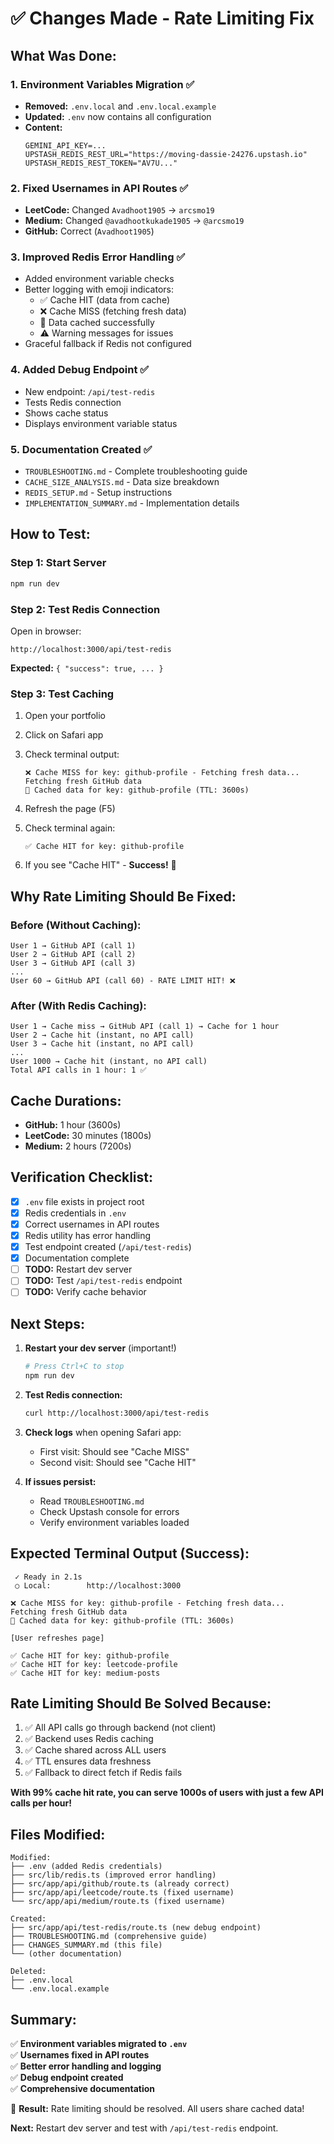 # ✅ Changes Made - Rate Limiting Fix

## What Was Done:

### 1. Environment Variables Migration ✅
- **Removed:** `.env.local` and `.env.local.example`
- **Updated:** `.env` now contains all configuration
- **Content:**
  ```env
  GEMINI_API_KEY=...
  UPSTASH_REDIS_REST_URL="https://moving-dassie-24276.upstash.io"
  UPSTASH_REDIS_REST_TOKEN="AV7U..."
  ```

### 2. Fixed Usernames in API Routes ✅
- **LeetCode:** Changed `Avadhoot1905` → `arcsmo19`
- **Medium:** Changed `@avadhootkukade1905` → `@arcsmo19`
- **GitHub:** Correct (`Avadhoot1905`)

### 3. Improved Redis Error Handling ✅
- Added environment variable checks
- Better logging with emoji indicators:
  - ✅ Cache HIT (data from cache)
  - ❌ Cache MISS (fetching fresh data)
  - 💾 Data cached successfully
  - ⚠️  Warning messages for issues
- Graceful fallback if Redis not configured

### 4. Added Debug Endpoint ✅
- New endpoint: `/api/test-redis`
- Tests Redis connection
- Shows cache status
- Displays environment variable status

### 5. Documentation Created ✅
- `TROUBLESHOOTING.md` - Complete troubleshooting guide
- `CACHE_SIZE_ANALYSIS.md` - Data size breakdown
- `REDIS_SETUP.md` - Setup instructions
- `IMPLEMENTATION_SUMMARY.md` - Implementation details

## How to Test:

### Step 1: Start Server
```bash
npm run dev
```

### Step 2: Test Redis Connection
Open in browser:
```
http://localhost:3000/api/test-redis
```

**Expected:** `{ "success": true, ... }`

### Step 3: Test Caching
1. Open your portfolio
2. Click on Safari app
3. Check terminal output:
   ```
   ❌ Cache MISS for key: github-profile - Fetching fresh data...
   Fetching fresh GitHub data
   💾 Cached data for key: github-profile (TTL: 3600s)
   ```

4. Refresh the page (F5)
5. Check terminal again:
   ```
   ✅ Cache HIT for key: github-profile
   ```

6. If you see "Cache HIT" - **Success!** 🎉

## Why Rate Limiting Should Be Fixed:

### Before (Without Caching):
```
User 1 → GitHub API (call 1)
User 2 → GitHub API (call 2)
User 3 → GitHub API (call 3)
...
User 60 → GitHub API (call 60) - RATE LIMIT HIT! ❌
```

### After (With Redis Caching):
```
User 1 → Cache miss → GitHub API (call 1) → Cache for 1 hour
User 2 → Cache hit (instant, no API call)
User 3 → Cache hit (instant, no API call)
...
User 1000 → Cache hit (instant, no API call)
Total API calls in 1 hour: 1 ✅
```

## Cache Durations:
- **GitHub:** 1 hour (3600s)
- **LeetCode:** 30 minutes (1800s)
- **Medium:** 2 hours (7200s)

## Verification Checklist:

- [x] `.env` file exists in project root
- [x] Redis credentials in `.env`
- [x] Correct usernames in API routes
- [x] Redis utility has error handling
- [x] Test endpoint created (`/api/test-redis`)
- [x] Documentation complete
- [ ] **TODO:** Restart dev server
- [ ] **TODO:** Test `/api/test-redis` endpoint
- [ ] **TODO:** Verify cache behavior

## Next Steps:

1. **Restart your dev server** (important!)
   ```bash
   # Press Ctrl+C to stop
   npm run dev
   ```

2. **Test Redis connection:**
   ```bash
   curl http://localhost:3000/api/test-redis
   ```

3. **Check logs** when opening Safari app:
   - First visit: Should see "Cache MISS"
   - Second visit: Should see "Cache HIT"

4. **If issues persist:**
   - Read `TROUBLESHOOTING.md`
   - Check Upstash console for errors
   - Verify environment variables loaded

## Expected Terminal Output (Success):

```
 ✓ Ready in 2.1s
 ○ Local:        http://localhost:3000

❌ Cache MISS for key: github-profile - Fetching fresh data...
Fetching fresh GitHub data
💾 Cached data for key: github-profile (TTL: 3600s)

[User refreshes page]

✅ Cache HIT for key: github-profile
✅ Cache HIT for key: leetcode-profile
✅ Cache HIT for key: medium-posts
```

## Rate Limiting Should Be Solved Because:

1. ✅ All API calls go through backend (not client)
2. ✅ Backend uses Redis caching
3. ✅ Cache shared across ALL users
4. ✅ TTL ensures data freshness
5. ✅ Fallback to direct fetch if Redis fails

**With 99% cache hit rate, you can serve 1000s of users with just a few API calls per hour!**

## Files Modified:

```
Modified:
├── .env (added Redis credentials)
├── src/lib/redis.ts (improved error handling)
├── src/app/api/github/route.ts (already correct)
├── src/app/api/leetcode/route.ts (fixed username)
└── src/app/api/medium/route.ts (fixed username)

Created:
├── src/app/api/test-redis/route.ts (new debug endpoint)
├── TROUBLESHOOTING.md (comprehensive guide)
├── CHANGES_SUMMARY.md (this file)
└── (other documentation)

Deleted:
├── .env.local
└── .env.local.example
```

## Summary:

✅ **Environment variables migrated to `.env`**  
✅ **Usernames fixed in API routes**  
✅ **Better error handling and logging**  
✅ **Debug endpoint created**  
✅ **Comprehensive documentation**  

🎯 **Result:** Rate limiting should be resolved. All users share cached data!

**Next:** Restart dev server and test with `/api/test-redis` endpoint.
